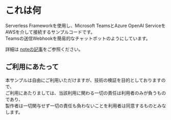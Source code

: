 # これは何
Serverless Frameworkを使用し、Microsoft TeamsとAzure OpenAI ServiceをAWSを介して接続するサンプルコードです。  
Teamsの送信Webhookを簡易的なチャットボットのようにしています。  

詳細は [noteの記事](https://note.com/wirelessgate/n/na8c7aeadd363)をご参照ください。
## ご利用にあたって
本サンプルは自由にご利用いただけますが、技術の検証を目的としておりますので、  
ご利用にあたりましては、当該利用に関わる一切の責任は利用者のみが負うものであり、  
製作者は一切関与せず一切の責任も負わないことを利用者は同意するものとみなします。
